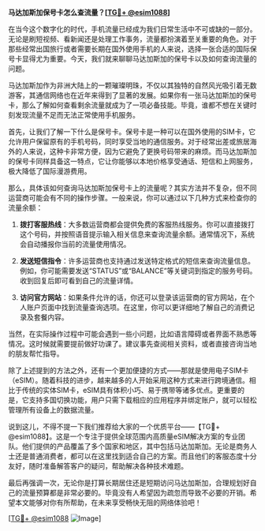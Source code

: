 **马达加斯加保号卡怎么查流量？[[TG💪+ @esim1088](https://t.me/s/esim1088)]**

在当今这个数字化的时代，手机流量已经成为我们日常生活中不可或缺的一部分。无论是刷短视频、看新闻还是处理工作事务，流量都扮演着至关重要的角色。对于那些经常出国旅行或者需要长期在国外使用手机的人来说，选择一张合适的国际保号卡显得尤为重要。今天，我们就来聊聊马达加斯加的保号卡以及如何查询流量的问题。

马达加斯加作为非洲大陆上的一颗璀璨明珠，不仅以其独特的自然风光吸引着无数游客，其通信网络也在近年来得到了显著的发展。如果你有一张马达加斯加的保号卡，那么了解如何查看剩余流量就成为了一项必备技能。毕竟，谁都不想在关键时刻发现流量不足而无法正常使用手机服务。

首先，让我们了解一下什么是保号卡。保号卡是一种可以在国外使用的SIM卡，它允许用户保留原有的手机号码，同时享受当地的通信服务。对于经常出差或旅居海外的人来说，这种卡非常方便，因为它避免了更换号码带来的麻烦。而马达加斯加的保号卡同样具备这一特点，它让你能够以本地价格享受通话、短信和上网服务，极大降低了国际漫游费用。

那么，具体该如何查询马达加斯加保号卡上的流量呢？其实方法并不复杂，但不同运营商可能会有不同的操作步骤。一般来说，你可以通过以下几种方式来检查你的流量余额：

1. **拨打客服热线**：大多数运营商都会提供免费的客服热线服务。你可以直接拨打这个号码，并按照语音提示输入相关信息来查询流量余额。通常情况下，系统会自动播报你当前的流量使用情况。

2. **发送短信指令**：许多运营商也支持通过发送特定格式的短信来查询流量信息。例如，你可能需要发送“STATUS”或“BALANCE”等关键词到指定的服务号码。收到回复后即可看到自己的流量详情。

3. **访问官方网站**：如果条件允许的话，你还可以登录该运营商的官方网站，在个人账户页面中找到流量查询选项。在这里，你可以更详细地了解自己的消费记录及套餐内容。

当然，在实际操作过程中可能会遇到一些小问题，比如语言障碍或者界面不熟悉等情况。这时候就需要提前做好功课了。建议事先查阅相关资料，或者直接咨询当地的朋友帮忙指导。

除了上述提到的方法之外，还有一个更加便捷的方式——那就是使用电子SIM卡（eSIM）。随着科技的进步，越来越多的人开始采用这种方式来进行跨境通信。相比于传统的实体SIM卡，eSIM具有体积小巧、易于携带等诸多优点。更重要的是，它支持多国切换功能，用户只需下载相应的应用程序并绑定账户，就可以轻松管理所有设备上的数据流量。

说到这儿，不得不提一下我们推荐给大家的一个优质平台——【TG💪+ @esim1088】。这是一个专注于提供全球范围内高质量eSIM解决方案的专业团队。他们提供的产品覆盖了多个国家和地区，其中包括马达加斯加。无论是商务人士还是普通消费者，都可以在这里找到适合自己的方案。而且他们的客服态度十分友好，随时准备解答客户的疑问，帮助解决各种技术难题。

最后再强调一次，无论你是打算长期居住还是短期访问马达加斯加，合理规划好自己的流量预算都是非常必要的。毕竟没有人希望因为疏忽而导致不必要的开销。希望本文能够对你有所帮助，在未来享受畅快无阻的网络体验吧！

[[TG💪+ @esim1088](https://t.me/s/esim1088) ![Image](https://i.postimg.cc/4NQfJmqS/Snipaste-2025-05-13-00-14-12.png)]